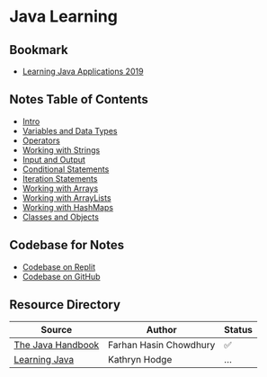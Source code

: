 # Java Learning

## Bookmark

- [Learning Java Applications 2019](https://www.linkedin.com/learning/learning-java-applications-2019/build-and-deploy-java-applications?autoplay=true&contextUrn=urn%3Ali%3AlyndaLearningPath%3A56d8919392015a1a081f9141&u=76013930)

## Notes Table of Contents

- [Intro](./fundamentals/intro.md)
- [Variables and Data Types](./fundamentals/variables-and-data-types.md)
- [Operators](./fundamentals/operators.md)
- [Working with Strings](./fundamentals/working-with-strings.md)
- [Input and Output](./fundamentals/input-and-output.md)
- [Conditional Statements](./fundamentals/conditional-statements.md)
- [Iteration Statements](./fundamentals/loops.md)
- [Working with Arrays](./fundamentals/working-with-arrays.md)
- [Working with ArrayLists](./fundamentals/array-lists.md)
- [Working with HashMaps](./fundamentals/hash-maps.md)
- [Classes and Objects](./fundamentals/class-and-objects.md)

## Codebase for Notes

- [Codebase on Replit](https://replit.com/@brbryant2639/FirstJavaReplit#Main.java)
- [Codebase on GitHub](https://github.com/Bryantellius/JavaSandbox)

## Resource Directory

| Source                                                                                       | Author                 | Status |
| -------------------------------------------------------------------------------------------- | ---------------------- | ------ |
| [The Java Handbook](https://www.freecodecamp.org/news/the-java-handbook/)                    | Farhan Hasin Chowdhury | ✅     |
| [Learning Java](https://www.linkedin.com/learning/paths/become-a-java-programmer?u=76013930) | Kathryn Hodge          | …      |
